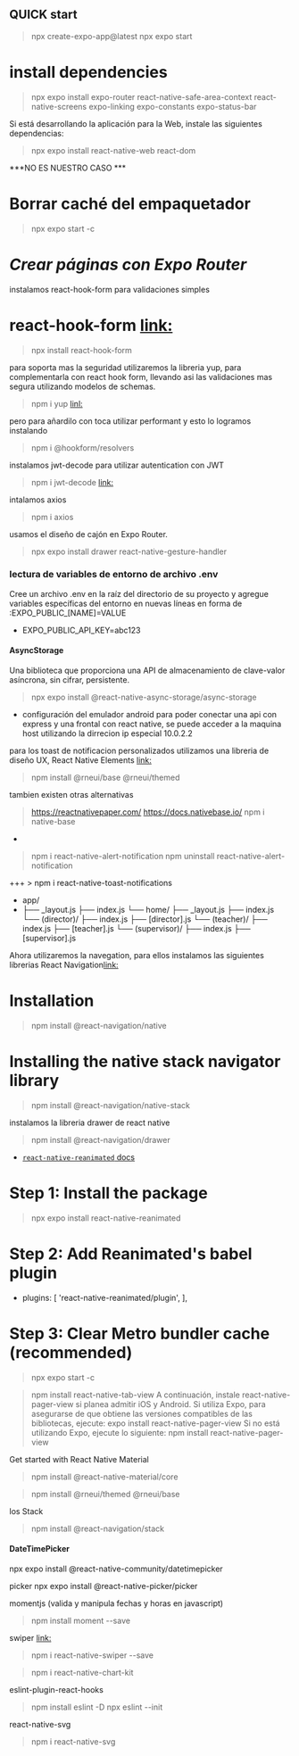 ## QUICK start
> npx create-expo-app@latest
> npx expo start

# install dependencies
> npx expo install expo-router react-native-safe-area-context react-native-screens expo-linking expo-constants expo-status-bar

Si está desarrollando la aplicación para la Web, instale las siguientes dependencias:
> npx expo install react-native-web react-dom

***NO ES NUESTRO CASO ***

# Borrar caché del empaquetador
> npx expo start -c

# ***Crear páginas con Expo Router***

instalamos react-hook-form para validaciones simples
# react-hook-form [link:](https://react-hook-form.com/)
> npx install react-hook-form

para soporta mas la seguridad utilizaremos la libreria yup, para complementarla con react hook form, 
llevando asi las validaciones mas segura utilizando modelos de schemas.

> npm i yup [linl:](https://www.npmjs.com/package/yup)

pero para añardilo con toca utilizar performant y esto lo logramos instalando
> npm i @hookform/resolvers

instalamos jwt-decode para utilizar autentication con JWT
> npm i jwt-decode [link:](https://www.npmjs.com/package/jwt-decode)

intalamos axios
> npm i axios

usamos el diseño de cajón en Expo Router.
> npx expo install drawer react-native-gesture-handler 

### lectura de variables de entorno de archivo .env
Cree un archivo .env en la raíz del directorio de su proyecto y agregue variables específicas del entorno en nuevas líneas en forma de :EXPO_PUBLIC_[NAME]=VALUE

- EXPO_PUBLIC_API_KEY=abc123

#### AsyncStorage
Una biblioteca que proporciona una API de almacenamiento de clave-valor asíncrona, sin cifrar, persistente.
> npx expo install @react-native-async-storage/async-storage

- configuración del emulador android
para poder conectar una api con express y una frontal con react native, se puede acceder a la maquina host utilizando la dirrecion ip especial 10.0.2.2

para los toast de notificacion personalizados
utilizamos una libreria de diseño UX, React Native Elements [link:](https://reactnativeelements.com/)
> npm install @rneui/base @rneui/themed

tambien existen otras alternativas
> https://reactnativepaper.com/
> https://docs.nativebase.io/ npm i native-base

+
> npm i react-native-alert-notification
> npm uninstall react-native-alert-notification

+++ > npm i react-native-toast-notifications


- app/
-  ├── _layout.js
   ├── index.js
 └── home/
     ├── _layout.js
     ├── index.js
     └── (director)/
         ├── index.js
         ├── [director].js
     └── (teacher)/
         ├── index.js
         ├── [teacher].js
     └── (supervisor)/
         ├── index.js
         ├── [supervisor].js

Ahora utilizaremos la navegation, para ellos instalamos las siguientes librerias
 React Navigation[link:](https://reactnavigation.org/)
 # Installation
> npm install @react-navigation/native

 # Installing the native stack navigator library
 > npm install @react-navigation/native-stack
 
 instalamos la libreria drawer de react native
> npm install @react-navigation/drawer

- [`react-native-reanimated` docs](https://docs.swmansion.com/react-native-reanimated/)

# Step 1: Install the package
> npx expo install react-native-reanimated

# Step 2: Add Reanimated's babel plugin
- plugins: [
      'react-native-reanimated/plugin',
    ],

# Step 3: Clear Metro bundler cache (recommended)
> npx expo start -c


> npm install react-native-tab-view
A continuación, instale react-native-pager-view si planea admitir iOS y Android.
Si utiliza Expo, para asegurarse de que obtiene las versiones compatibles de las bibliotecas, ejecute:
> expo install react-native-pager-view
Si no está utilizando Expo, ejecute lo siguiente:
> npm install react-native-pager-view


Get started with React Native Material
> npm install @react-native-material/core

> npm install @rneui/themed @rneui/base

los Stack
> npm install @react-navigation/stack

#### DateTimePicker
npx expo install @react-native-community/datetimepicker

picker
npx expo install @react-native-picker/picker

momentjs (valida y manipula fechas y horas en javascript)
> npm install moment --save

swiper [link:](https://github.com/leecade/react-native-swiper)
> npm i react-native-swiper --save

> npm i react-native-chart-kit

eslint-plugin-react-hooks
> npm install eslint -D
> npx eslint --init

react-native-svg
> npm i react-native-svg